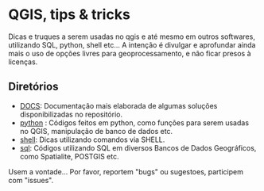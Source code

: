 # QGIS, tips & tricks

Dicas e truques a serem usadas no qgis e até mesmo em outros softwares, utilizando SQL, python, shell etc...
A intenção é divulgar e aprofundar ainda mais o uso de opções livres para geoprocessamento, e não ficar presos à licenças.

## Diretórios

* [DOCS](./docs): Documentação mais elaborada de algumas soluções disponibilizadas no repositório.
* [python](./python) : Códigos feitos em python, como funções para serem usadas no QGIS, manipulação de banco de dados etc.
* [shell](./shell): Dicas utilizando comandos via SHELL.
* [sql](./sql): Códigos utilizando SQL em diversos Bancos de Dados Geográficos, como Spatialite, POSTGIS etc.

Usem a vontade...
Por favor, reportem "bugs" ou sugestoes, participem com "issues".

